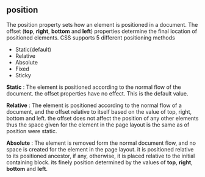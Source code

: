 ## position
The position property sets how an element is positioned in a document. The offset (**top**, **right**, **bottom** and **left**) properties determine the final location of positioned elements. CSS supports 5 different positioning methods
 - Static(default)
 - Relative
 - Absolute
 - Fixed
 - Sticky

**Static**
: The element is positioned according to the normal flow of the document. the offset properties have no effect. This is the default value.

**Relative**
: The element is positioned according to the normal flow of a document, and the offset relative to itself based on the value of top, right, bottom and left. the offset does not affect the position of any other elements thus the space given for the element in the page layout is the same as of position were static.

**Absolute**
: The element is removed form the normal document flow, and no space is created for the element in the page layout. it is positioned relative to its positioned ancestor, if any, otherwise, it is placed relative to the initial containing block. its finely position determined by the values of **top**, **right**, **bottom** and **left**.
<!--stackedit_data:
eyJoaXN0b3J5IjpbNTY5NjM0NTQ0LDExODk1MDI3NDYsLTcwOT
U5MjgwNywxODMwMTI3NzI0LDE3MTQxOTAxNjAsLTIxMzE3Njk4
MCwxMzEwODE5Njk2LC0yMTMxNzY5ODBdfQ==
-->